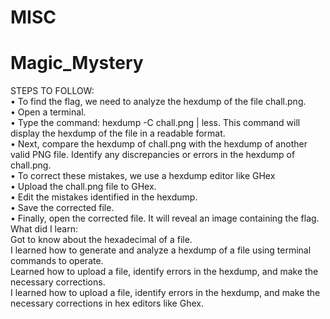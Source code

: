 # MISC
# **Magic_Mystery**
STEPS TO FOLLOW: <br/>
•	To find the flag, we need to analyze the hexdump of the file chall.png. <br/>
•	Open a terminal. <br/>
•	Type the command: hexdump -C chall.png | less. This command will display the hexdump of the file in a readable format. <br/>
•	Next, compare the hexdump of chall.png with the hexdump of another valid PNG file. Identify any discrepancies or errors in the hexdump of chall.png. <br/>
•	To correct these mistakes, we use a hexdump editor like GHex <br/>
•	Upload the chall.png file to GHex. <br/>
•	Edit the mistakes identified in the hexdump. <br/>
•	Save the corrected file.<br/>
•	Finally, open the corrected file. It will reveal an image containing the flag. <br/>
What did I learn: <br/>
Got to know about the hexadecimal of a file. <br/>
I learned how to generate and analyze a hexdump of a file using terminal commands to operate. <br/>
Learned how to upload a file, identify errors in the hexdump, and make the necessary corrections. <br/>
I learned how to upload a file, identify errors in the hexdump, and make the necessary corrections in hex editors like Ghex.
